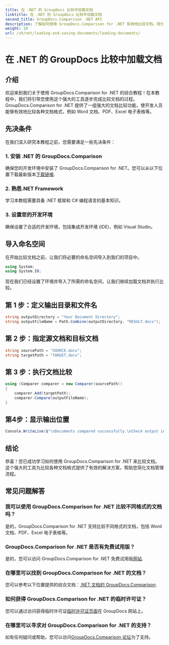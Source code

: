 ```yaml
---
title: 在 .NET 的 GroupDocs 比较中加载文档
linktitle: 在 .NET 的 GroupDocs 比较中加载文档
second_title: GroupDocs.Comparison .NET API
description: 了解如何使用 GroupDocs.Comparison for .NET 有效地比较文档。简化您的文档管理流程。
weight: 10
url: /zh/net/loading-and-saving-documents/loading-documents/
---
```


# 在 .NET 的 GroupDocs 比较中加载文档

## 介绍
欢迎来到我们关于使用 GroupDocs.Comparison for .NET 的综合教程！在本教程中，我们将引导您使用这个强大的工具逐步完成比较文档的过程。 GroupDocs.Comparison for .NET 提供了一组强大的文档比较功能，使开发人员能够有效地比较各种文档格式，例如 Word 文档、PDF、Excel 电子表格等。
## 先决条件
在我们深入研究本教程之前，您需要满足一些先决条件：
### 1. 安装 .NET 的 GroupDocs.Comparison
确保您的开发环境中安装了 GroupDocs.Comparison for .NET。您可以从以下位置下载最新版本[下载链接](https://releases.groupdocs.com/comparison/net/).
### 2. 熟悉.NET Framework
学习本教程需要具备 .NET 框架和 C# 编程语言的基本知识。
### 3. 设置您的开发环境
确保设置了合适的开发环境，包括集成开发环境 (IDE)，例如 Visual Studio。

## 导入命名空间
在开始比较文档之前，让我们将必要的命名空间导入到我们的项目中。

```csharp
using System;
using System.IO;
```

现在我们已经设置了环境并导入了所需的命名空间，让我们继续加载文档并执行比较。
## 第 1 步：定义输出目录和文件名
```csharp
string outputDirectory = "Your Document Directory";
string outputFileName = Path.Combine(outputDirectory, "RESULT.docx");
```
## 第 2 步：指定源文档和目标文档
```csharp
string sourcePath = "SOURCE.docx";
string targetPath = "TARGET.docx";
```
## 第 3 步：执行文档比较
```csharp
using (Comparer comparer = new Comparer(sourcePath))
{
    comparer.Add(targetPath);
    comparer.Compare(outputFileName);
}
```
## 第4步：显示输出位置
```csharp
Console.WriteLine($"\nDocuments compared successfully.\nCheck output in {outputDirectory}.");
```

## 结论
恭喜！您已成功学习如何使用 GroupDocs.Comparison for .NET 来比较文档。这个强大的工具为比较各种文档格式提供了有效的解决方案，帮助您简化文档管理流程。
## 常见问题解答
### 我可以使用 GroupDocs.Comparison for .NET 比较不同格式的文档吗？
是的，GroupDocs.Comparison for .NET 支持比较不同格式的文档，包括 Word 文档、PDF、Excel 电子表格等。
### GroupDocs.Comparison for .NET 是否有免费试用版？
是的，您可以访问 GroupDocs.Comparison for .NET 免费试用版[网站](https://releases.groupdocs.com/).
### 在哪里可以找到 GroupDocs.Comparison for .NET 的文档？
您可以参考以下位置提供的综合文档：[.NET 文档的 GroupDocs.Comparison](https://tutorials.groupdocs.com/comparison/net/).
### 如何获得 GroupDocs.Comparison for .NET 的临时许可证？
您可以通过访问获得临时许可证[临时许可证页面](https://purchase.groupdocs.com/temporary-license/)在 GroupDocs 网站上。
### 在哪里可以寻求对 GroupDocs.Comparison for .NET 的支持？
如有任何疑问或帮助，您可以访问[GroupDocs.Comparison 论坛](https://forum.groupdocs.com/c/comparison/12)为了支持。